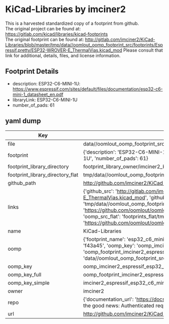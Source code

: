 # KiCad-Libraries by imciner2  
This is a harvested standardized copy of a footprint from github.  
The original project can be found at:  
https://gitlab.com/kicad/libraries/kicad-footprints  
The original footprint can be found at:
http://gitlab.com/imciner2/KiCad-Libraries/blob/master/tmp/data//oomlout_oomp_footprint_src/footprints/Espressif.pretty/ESP32-WROVER-E_ThermalVias.kicad_mod
Please consult that link for additional, details, files, and license information.  
## Footprint Details
* description: ESP32-C6-MINI-1U: https://www.espressif.com/sites/default/files/documentation/esp32-c6-mini-1_datasheet_en.pdf  
* libraryLink: ESP32-C6-MINI-1U  
* number_of_pads: 61  
## yaml dump  
| Key | Value |  
| --- | --- |  
| file | data//oomlout_oomp_footprint_src/KiCad-Libraries/footprints/Espressif.pretty/ESP32-C6-MINI-1U.kicad_mod |  
| footprint | {'description': 'ESP32-C6-MINI-1U: https://www.espressif.com/sites/default/files/documentation/esp32-c6-mini-1_datasheet_en.pdf', 'libraryLink': 'ESP32-C6-MINI-1U', 'number_of_pads': 61} |  
| footprint_library_directory | footprint_library_owner/imciner2_KiCad-Libraries |  
| footprint_library_directory_flat | tmp/data//oomlout_oomp_footprint_src/footprints_flat/imciner2_espressif_esp32_c6_mini_1u/working |  
| github_path | http://github.com/imciner2/KiCad-Libraries/blob/master/tmp/data//oomlout_oomp_footprint_src/footprints/Espressif.pretty/ESP32-C6-MINI-1U.kicad_mod |  
| links | {'github_src': 'http://gitlab.com/imciner2/KiCad-Libraries/blob/master/tmp/data//oomlout_oomp_footprint_src/footprints/Espressif.pretty/ESP32-WROVER-E_ThermalVias.kicad_mod', 'github_src_repo': 'https://gitlab.com/kicad/libraries/kicad-footprints', 'oomp_bot': 'tmp/data//oomlout_oomp_footprint_src/footprints/imciner2_espressif_esp32_c6_mini_1u/working', 'oomp_bot_github': 'https://github.com/oomlout/oomlout_oomp_footprint_bot/tree/main/tmp/data//oomlout_oomp_footprint_src/footprints/imciner2_espressif_esp32_c6_mini_1u/working', 'oomp_src_flat': 'footprints_flat/tmp/data//oomlout_oomp_footprint_src/footprints_flat/imciner2_espressif_esp32_c6_mini_1u/working', 'oomp_src_flat_github': 'https://github.com/oomlout/oomlout_oomp_footprint_src/tree/main/tmp/data//oomlout_oomp_footprint_src/footprints_flat/imciner2_espressif_esp32_c6_mini_1u/working'} |  
| name | KiCad-Libraries |  
| oomp | {'footprint_name': 'esp32_c6_mini_1u', 'library_name': 'espressif', 'md5': 'f43a45b6500b00d24b084e217d6f84b2', 'md5_10': 'f43a45b650', 'md5_5': 'f43a4', 'md5_6': 'f43a45', 'oomp_key': 'oomp_imciner2_espressif_esp32_c6_mini_1u', 'oomp_key_extra': 'oomp_footprint_imciner2_espressif_esp32_c6_mini_1u', 'oomp_key_full': 'oomp_footprint_imciner2_espressif_esp32_c6_mini_1u_f43a45', 'oomp_key_simple': 'imciner2_espressif_esp32_c6_mini_1u', 'original_filename': 'data//oomlout_oomp_footprint_src/KiCad-Libraries/footprints/Espressif.pretty/ESP32-C6-MINI-1U.kicad_mod', 'owner_name': 'imciner2'} |  
| oomp_key | oomp_imciner2_espressif_esp32_c6_mini_1u |  
| oomp_key_full | oomp_footprint_imciner2_espressif_esp32_c6_mini_1u |  
| oomp_key_simple | imciner2_espressif_esp32_c6_mini_1u |  
| owner | imciner2 |  
| repo | {'documentation_url': 'https://docs.github.com/rest/overview/resources-in-the-rest-api#rate-limiting', 'message': "API rate limit exceeded for 84.66.142.224. (But here's the good news: Authenticated requests get a higher rate limit. Check out the documentation for more details.)"} |  
| url | http://github.com/imciner2/KiCad-Libraries |  

